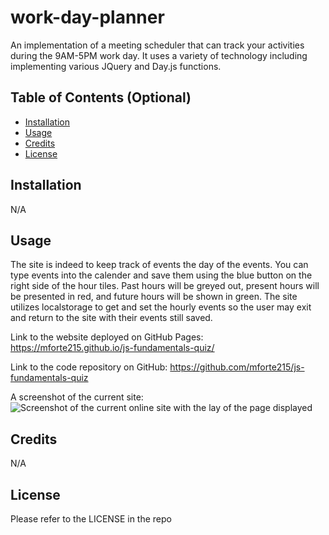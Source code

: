 # work-day-planner

An implementation of a meeting scheduler that can track your activities during the 9AM-5PM work day. It uses a variety of technology including implementing various JQuery and Day.js functions.

## Table of Contents (Optional)

- [Installation](#installation)
- [Usage](#usage)
- [Credits](#credits)
- [License](#license)

## Installation

N/A

## Usage

The site is indeed to keep track of events the day of the events. You can type events into the calender and save them using the blue button on the right side of the hour tiles. Past hours will be greyed out, present hours will be presented in red, and future hours will be shown in green. The site utilizes localstorage to get and set the hourly events so the user may exit and return to the site with their events still saved.

Link to the website deployed on GitHub Pages: https://mforte215.github.io/js-fundamentals-quiz/

Link to the code repository on GitHub: https://github.com/mforte215/js-fundamentals-quiz

A screenshot of the current site:
![Screenshot of the current online site with the lay of the page displayed](./assets/images/quiz-game-js.png)

## Credits

N/A

## License

Please refer to the LICENSE in the repo
